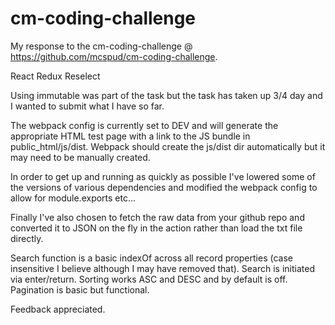 # cm-coding-challenge

My response to the cm-coding-challenge @ https://github.com/mcspud/cm-coding-challenge.

React
Redux
Reselect

Using immutable was part of the task but the task has taken up 3/4 day and I wanted to submit what I have so far.

The webpack config is currently set to DEV and will generate the appropriate HTML test page with a link to the JS bundle in public_html/js/dist.  Webpack should create the js/dist dir automatically but it may need to be manually created.

In order to get up and running as quickly as possible I've lowered some of the versions of various dependencies and modified the webpack config to allow for module.exports etc...

Finally I've also chosen to fetch the raw data from your github repo and converted it to JSON on the fly in the action rather than load the txt file directly.

Search function is a basic indexOf across all record properties (case insensitive I believe although I may have removed that).  Search is initiated via enter/return.  Sorting works ASC and DESC and by default is off.  Pagination is basic but functional.



Feedback appreciated.
